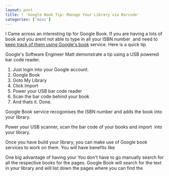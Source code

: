 ```yaml
---
layout: post
title: ! 'Google Book Tip: Manage Your Library via Barcode'
categories: ['misc']
---
```

I Came across an interesting tip for Google Book. If you are having a lots of book and you arent not able to type in all your ISBN number  and need to <a href="{{site.url}}/google/google-book-tip-search-your-home-library/">keep track of them using Google's book</a> service. Here is a quick tip.

Google's Software Engineer Matt demonstrate a tip using a USB powered bar code reader.
<ol>
	<li>Just login into your Google account.</li>
	<li>Google Book</li>
	<li>Goto My Library</li>
	<li>Click Import</li>
	<li>Power your USB bar code reader</li>
	<li>Scan the bar code behind your book</li>
	<li>And thats it. Done.</li>
</ol>
Google Book service recogonises the ISBN number and adds the book into your library.

Power your USB scanner, scan the bar code of your books and import  into your library.

Once you have build your library, you can make use of Google book services to work on them. You will have benefits like

One big advantage of having your You don't have to go manually search for all the respective books for the pages. Google Book will search for the text in your library and will list down the pages where you can find the
<div><object width="425" height="344" data="http://www.youtube.com/v/Q95ywcuGuTM&amp;rel=0&amp;color1=0xb1b1b1&amp;color2=0xcfcfcf&amp;hl=en&amp;feature=player_embedded&amp;fs=1" type="application/x-shockwave-flash"><param name="allowFullScreen" value="true" /><param name="src" value="http://www.youtube.com/v/Q95ywcuGuTM&amp;rel=0&amp;color1=0xb1b1b1&amp;color2=0xcfcfcf&amp;hl=en&amp;feature=player_embedded&amp;fs=1" /><param name="allowfullscreen" value="true" /></object></div>
